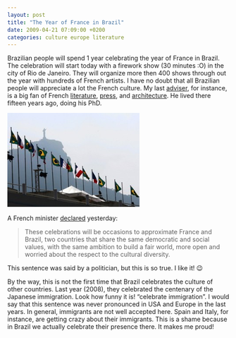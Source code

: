 ```yaml
---
layout: post
title: "The Year of France in Brazil"
date: 2009-04-21 07:09:00 +0200
categories: culture europe literature
---
```


Brazilian people will spend 1 year celebrating the year of France in Brazil. The celebration will start today with a firework show (30 minutes :O) in the city of Rio de Janeiro. They will organize more then 400 shows through out the year with hundreds of French artists. I have no doubt that all Brazilian people will appreciate a lot the French culture. My last <a href="http://vfurtado.blogspot.com/">adviser</a>, for instance, is a big fan of French <a href="http://vfurtado.blogspot.com/2008/03/o-inferno-da-biblioteca-franois.html">literature</a>, <a href="http://vfurtado.blogspot.com/2009/04/le-foot-transparent.html">press</a>, and <a href="http://vfurtado.blogspot.com/2008/03/memria-fotogrfica-da-europa.html">architecture</a>. He lived there fifteen years ago, doing his PhD.

![year-france-brazil-300x213.jpg](/images/posts/year-france-brazil-300x213.jpg)

A French minister <a href="http://g1.globo.com/Noticias/Mundo/0,,MUL1091757-5602,00-ANO+DA+FRANCA+NO+BRASIL+APROXIMARA+MAIS+OS+PAISES+DIZ+GOVERNO+FRANCES.html">declared</a> yesterday:

> These celebrations will be occasions to approximate France and Brazil, two countries that share the same democratic and social values, with the same ambition to build a fair world, more open and worried about the respect to the cultural diversity.

This sentence was said by a politician, but this is so true. I like it! 😉

By the way, this is not the first time that Brazil celebrates the culture of other countries. Last year (2008), they celebrated the centenary of the Japanese immigration. Look how funny it is! “celebrate immigration”. I would say that this sentence was never pronounced in USA and Europe in the last years. In general, immigrants are not well accepted here. Spain and Italy, for instance, are getting crazy about their immigrants. This is a shame because in Brazil we actually celebrate their presence there. It makes me proud!

